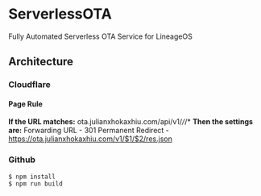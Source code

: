 # ServerlessOTA
Fully Automated Serverless OTA Service for LineageOS

## Architecture

### Cloudflare

#### Page Rule

**If the URL matches:** ota.julianxhokaxhiu.com/api/v1/*/*/*
**Then the settings are:** Forwarding URL - 301 Permanent Redirect - https://ota.julianxhokaxhiu.com/v1/$1/$2/res.json

### Github

```shell
$ npm install
$ npm run build
```
